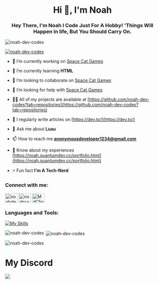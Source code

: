 <h1 align="center">Hi 👋, I'm Noah</h1>
<h3 align="center">Hey There, I'm Noah I Code Just For A Hobby! 'Things Will Happen In life, But You Should Carry On.</h3>

<p align="left"> <img src="https://komarev.com/ghpvc/?username=noah-dev-codes&label=Profile%20views&color=0e75b6&style=flat" alt="noah-dev-codes" /> </p>

<p align="left"> <a href="https://github.com/ryo-ma/github-profile-trophy"><img src="https://github-profile-trophy.vercel.app/?username=noah-dev-codes" alt="noah-dev-codes" /></a> </p>

- 🔭 I’m currently working on [Space Cat Games](https://github.com/Starry-Systems/space-cat-games)

- 🌱 I’m currently learning **HTML**

- 👯 I’m looking to collaborate on [Space Cat Games](https://github.com/Starry-Systems/space-cat-games)

- 🤝 I’m looking for help with [Space Cat Games](https://github.com/Starry-Systems/space-cat-games)

- 👨‍💻 All of my projects are available at [https://github.com/noah-dev-codes?tab=repositories](https://github.com/noah-dev-codes?tab=repositories)

- 📝 I regularly write articles on [https://dev.to/](https://dev.to/)

- 💬 Ask me about **Luau**

- 📫 How to reach me **anonymousdeveloper1234@gmail.com**

- 📄 Know about my experiences [https://noah.quantumdev.cc/portfolio.html](https://noah.quantumdev.cc/portfolio.html)

- ⚡ Fun fact **I'm A Tech-Nerd**

<h3 align="left">Connect with me:</h3>
<p align="left">
<a href="https://dev.to/noahdevcodes" target="blank"><img align="center" src="https://raw.githubusercontent.com/rahuldkjain/github-profile-readme-generator/master/src/images/icons/Social/devto.svg" alt="noahdevcodes" height="30" width="40" /></a>
<a href="https://www.youtube.com/c/noahcoding" target="blank"><img align="center" src="https://raw.githubusercontent.com/rahuldkjain/github-profile-readme-generator/master/src/images/icons/Social/youtube.svg" alt="noahcoding" height="30" width="40" /></a>
<a href="https://discord.gg/MdC5pMzHEV" target="blank"><img align="center" src="https://raw.githubusercontent.com/rahuldkjain/github-profile-readme-generator/master/src/images/icons/Social/discord.svg" alt="MdC5pMzHEV" height="30" width="40" /></a>
</p>

<h3 align="left">Languages and Tools:</h3>

[![My Skills](https://skillicons.dev/icons?i=aws,gcp,azure,react,vue,flutter,python,robloxstudio,js,heroku,docker,git,linux,lua,firebase&perline=3)](https://skillicons.dev)

<p><img align="left" src="https://github-readme-stats.vercel.app/api/top-langs?username=noah-dev-codes&show_icons=true&locale=en&layout=compact" alt="noah-dev-codes" /></p>

<p>&nbsp;<img align="center" src="https://github-readme-stats.vercel.app/api?username=noah-dev-codes&show_icons=true&locale=en" alt="noah-dev-codes" /></p>

<p><img align="center" src="https://github-readme-streak-stats.herokuapp.com/?user=noah-dev-codes&" alt="noah-dev-codes" /></p>

<h1>My Discord</h1>
 <div id="discord" class="lanyard-img">
<a href="https://discord.com/users/1335719497293758477"><img src="https://lanyard.cnrad.dev/api/1335719497293758477?bg=111184&idleMessage=I'm%20Just%20A%20Coder!&theme=dark" /></a>
